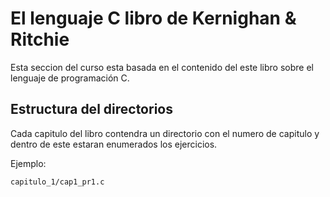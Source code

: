 # El lenguaje C libro de Kernighan & Ritchie

Esta seccion del curso esta basada en el contenido
del este libro sobre el lenguaje de programación C.

## Estructura del directorios

Cada capitulo del libro contendra un
directorio con el numero de capitulo y dentro de este
estaran enumerados los ejercicios.

Ejemplo:

```bash
capitulo_1/cap1_pr1.c
```
